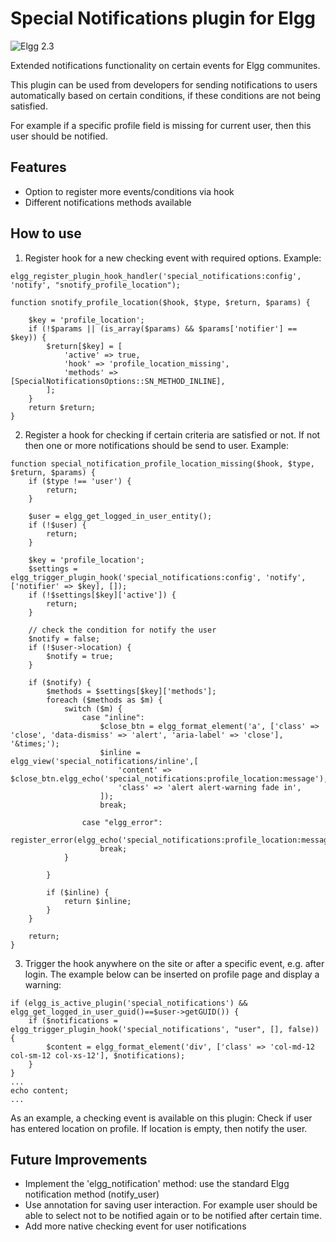 Special Notifications plugin for Elgg
=====================================
![Elgg 2.3](https://img.shields.io/badge/Elgg-2.3-orange.svg?style=flat-square)

Extended notifications functionality on certain events for Elgg communites.

This plugin can be used from developers for sending notifications to users automatically based on certain conditions, if these conditions are not being satisfied.

For example if a specific profile field is missing for current user, then this user should be notified.

## Features
- Option to register more events/conditions via hook
- Different notifications methods available

## How to use

1. Register hook for a new checking event with required options. Example:
```
elgg_register_plugin_hook_handler('special_notifications:config', 'notify', "snotify_profile_location");

function snotify_profile_location($hook, $type, $return, $params) {
    
    $key = 'profile_location';
    if (!$params || (is_array($params) && $params['notifier'] == $key)) {
        $return[$key] = [
            'active' => true, 
            'hook' => 'profile_location_missing', 
            'methods' => [SpecialNotificationsOptions::SN_METHOD_INLINE], 
        ];
    }
    return $return;
}
```

2. Register a hook for checking if certain criteria are satisfied or not. If not then one or more notifications should be send to user. Example:
```
function special_notification_profile_location_missing($hook, $type, $return, $params) {
    if ($type !== 'user') {
        return;
    }
    
    $user = elgg_get_logged_in_user_entity();
    if (!$user) {
        return;
    }
   
    $key = 'profile_location';
    $settings = elgg_trigger_plugin_hook('special_notifications:config', 'notify', ['notifier' => $key], []);
    if (!$settings[$key]['active']) {
        return;
    }

    // check the condition for notify the user
    $notify = false;
    if (!$user->location) {
        $notify = true;
    }

    if ($notify) {
        $methods = $settings[$key]['methods'];
        foreach ($methods as $m) {
            switch ($m) {
                case "inline":
                    $close_btn = elgg_format_element('a', ['class' => 'close', 'data-dismiss' => 'alert', 'aria-label' => 'close'], '&times;');
                    $inline = elgg_view('special_notifications/inline',[
                        'content' => $close_btn.elgg_echo('special_notifications:profile_location:message'),
                        'class' => 'alert alert-warning fade in',
                    ]);
                    break;
                
                case "elgg_error":
                    register_error(elgg_echo('special_notifications:profile_location:message'));
                    break;
            }
            
        }
        
        if ($inline) {
            return $inline;
        }
    }
    
    return;
}
```

3. Trigger the hook anywhere on the site or after a specific event, e.g. after login. The example below can be inserted on profile page and display a warning:
```
if (elgg_is_active_plugin('special_notifications') && elgg_get_logged_in_user_guid()==$user->getGUID()) {
    if ($notifications = elgg_trigger_plugin_hook('special_notifications', "user", [], false)) {
        $content = elgg_format_element('div', ['class' => 'col-md-12 col-sm-12 col-xs-12'], $notifications);
    }
}
...
echo content;
...
```

As an example, a checking event is available on this plugin: Check if user has entered location on profile. If location is empty, then notify the user.

## Future Improvements
- Implement the 'elgg_notification' method: use the standard Elgg notification method (notify_user)
- Use annotation for saving user interaction. For example user should be able to select not to be notified again or to be notified after certain time.
- Add more native checking event for user notifications